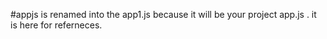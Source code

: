 #appjs is renamed into the app1.js because it will be your project app.js . it is here for referneces.